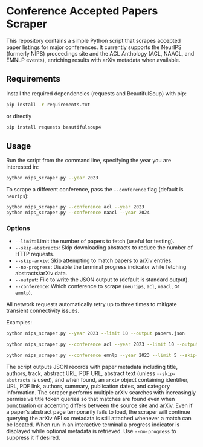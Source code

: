 # Conference Accepted Papers Scraper

This repository contains a simple Python script that scrapes accepted paper listings for major conferences. It currently supports the NeurIPS (formerly NIPS) proceedings site and the ACL Anthology (ACL, NAACL, and EMNLP events), enriching results with arXiv metadata when available.

## Requirements

Install the required dependencies (requests and BeautifulSoup) with pip:

```bash
pip install -r requirements.txt
```

or directly

```bash
pip install requests beautifulsoup4
```

## Usage

Run the script from the command line, specifying the year you are interested in:

```bash
python nips_scraper.py --year 2023
```

To scrape a different conference, pass the `--conference` flag (default is `neurips`):

```bash
python nips_scraper.py --conference acl --year 2023
python nips_scraper.py --conference naacl --year 2024
```

### Options

* `--limit`: Limit the number of papers to fetch (useful for testing).
* `--skip-abstracts`: Skip downloading abstracts to reduce the number of HTTP requests.
* `--skip-arxiv`: Skip attempting to match papers to arXiv entries.
* `--no-progress`: Disable the terminal progress indicator while fetching abstracts/arXiv data.
* `--output`: File to write the JSON output to (default is standard output).
* `--conference`: Which conference to scrape (`neurips`, `acl`, `naacl`, or `emnlp`).

All network requests automatically retry up to three times to mitigate transient connectivity issues.

Examples:

```bash
python nips_scraper.py --year 2023 --limit 10 --output papers.json

python nips_scraper.py --conference acl --year 2023 --limit 10 --output acl_papers.json

python nips_scraper.py --conference emnlp --year 2023 --limit 5 --skip-arxiv
```

The script outputs JSON records with paper metadata including title, authors, track, abstract URL, PDF URL, abstract text (unless `--skip-abstracts` is used), and when found, an `arxiv` object containing identifier, URL, PDF link, authors, summary, publication dates, and category information. The scraper performs multiple arXiv searches with increasingly permissive title token queries so that matches are found even when punctuation or accenting differs between the source site and arXiv. Even if a paper's abstract page temporarily fails to load, the scraper will continue querying the arXiv API so metadata is still attached whenever a match can be located. When run in an interactive terminal a progress indicator is displayed while optional metadata is retrieved. Use `--no-progress` to suppress it if desired.
